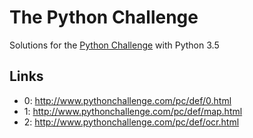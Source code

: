 # The Python Challenge

Solutions for the [Python Challenge](http://www.pythonchallenge.com/) with Python 3.5

## Links

* 0: http://www.pythonchallenge.com/pc/def/0.html
* 1: http://www.pythonchallenge.com/pc/def/map.html
* 2: http://www.pythonchallenge.com/pc/def/ocr.html
